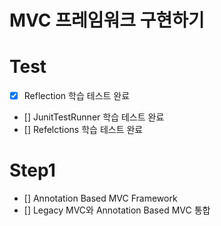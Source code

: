 # MVC 프레임워크 구현하기
# Test
- [x] Reflection 학습 테스트 완료
- [] JunitTestRunner 학습 테스트 완료
- [] Refelctions 학습 테스트 완료
# Step1
- [] Annotation Based MVC Framework
- [] Legacy MVC와 Annotation Based MVC 통합